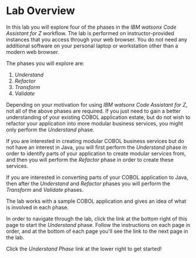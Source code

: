 # Lab Overview

In this lab you will explore four of the phases in the *IBM watsonx Code Assistant for Z* workflow.  The lab is performed on instructor-provided instances that you access through your web browser.  You do not need any additional software on your personal laptop or workstation other than a modern web browser. 

The phases you will explore are:

1. *Understand*
2. *Refactor*
3. *Transform*
4. *Validate*

Depending on your motivation for using *IBM watsonx Code Assistant for Z*, not all of the above phases are required. If you just need to gain a better understanding of your existing COBOL application estate, but do not wish to refactor your application into more modular business services, you might only perform the *Understand* phase.

If you are interested in creating modular COBOL business services but do not have an interest in Java, you will first perform the *Understand* phase in order to identify parts of your application to create modular services from, and then you will perform the *Refactor* phase in order to create these services.

If you are interested in converting parts of your COBOL application to Java, then after the *Understand* and *Refactor* phases you will perform the *Transform* and *Validate* phases.

The lab works with a sample COBOL application and gives an idea of what is involved in each phase.  

In order to navigate through the lab, click the link at the bottom right of this page to start the *Understand* phase.  Follow the instructions on each page in order, and at the bottom of each page you'll see the link to the next page in the lab.

Click the *Understand Phase* link at the lower right to get started!

